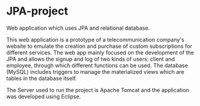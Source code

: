 # JPA-project
Web application which uses JPA and relational database.

This web application is a prototype of a telecommunication company's website to emulate the creation and purchase of custom subscriptions for different services. The web app mainly focused on the development of the JPA and allows the signup and log of two kinds of users: client and employee, through which different functions can be used. The database (MySQL) includes triggers to manage the materialized views which are tables in the database itself.

The Server used to run the project is Apache Tomcat and the application was developed using Eclipse.
